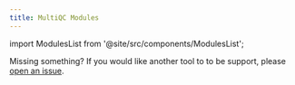 ```yaml
---
title: MultiQC Modules
---
```


import ModulesList from '@site/src/components/ModulesList';

<ModulesList />

Missing something? If you would like another tool to to be support,
please [open an issue](https://github.com/MultiQC/MultiQC/issues/new?labels=module%3A+new&template=module-request.yml).
